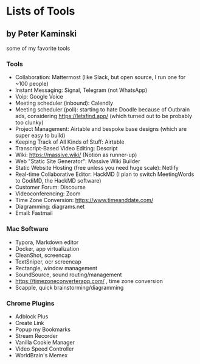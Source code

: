 # Lists of Tools

## by Peter Kaminski

some of my favorite tools

### Tools

- Collaboration: Mattermost (like Slack, but open source, I run one for ~100 people)
- Instant Messaging: Signal, Telegram (not WhatsApp)
- Voip: Google Voice
- Meeting scheduler (inbound): Calendly
- Meeting scheduler (poll): starting to hate Doodle because of Outbrain ads, considering https://letsfind.app/ (which turned out to be probably too clunky)
- Project Management: Airtable and bespoke base designs (which are super easy to build)
- Keeping Track of All Kinds of Stuff: Airtable
- Transcript-Based Video Editing: Descript
- Wiki: https://massive.wiki/ (Notion as runner-up)
- Web "Static Site Generator": Massive Wiki Builder
- Static Website Hosting (free unless you need huge scale): Netlify
- Real-time Collaborative Editor: HackMD (I plan to switch MeetingWords to CodiMD, the HackMD software)
- Customer Forum: Discourse
- Videoconferencing: Zoom
- Time Zone Conversion: https://www.timeanddate.com/
- Diagramming: diagrams.net
- Email: Fastmail

### Mac Software

- Typora, Markdown editor
- Docker, app virtualization
- CleanShot, screencap
- TextSniper, ocr screencap
- Rectangle, window management
- SoundSource, sound routing/management
- https://timezoneconverterapp.com/ , time zone conversion
- Scapple, quick brainstorming/diagramming

### Chrome Plugins

- Adblock Plus
- Create Link
- Popup my Bookmarks
- Stream Recorder
- Vanilla Cookie Manager
- Video Speed Controller
- WorldBrain's Memex

